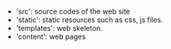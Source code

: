- 'src': source codes of the web site
- 'static': static resources such as css, js files.
- 'templates': web skeleton.
- 'content': web pages
